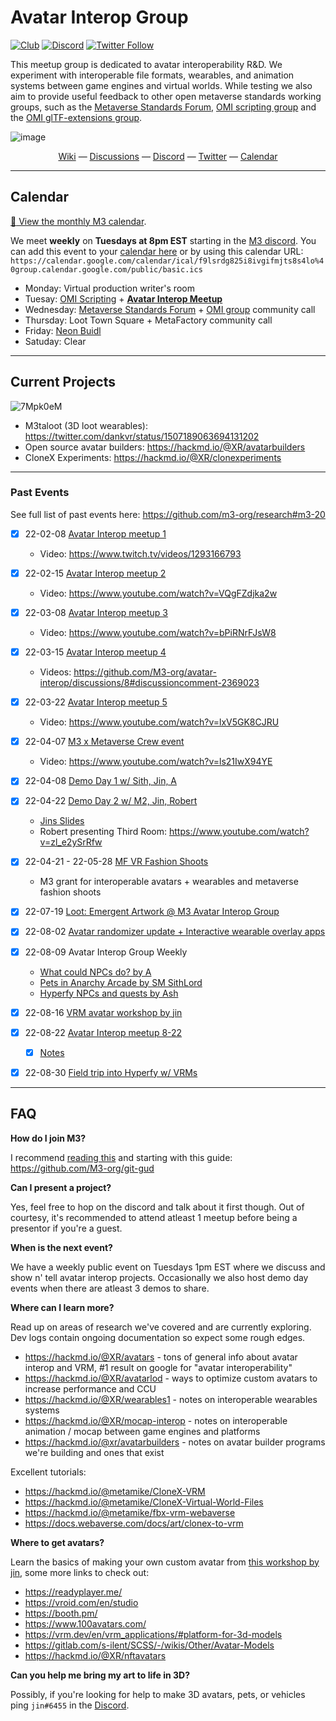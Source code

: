# Avatar Interop Group

[![Club](https://img.shields.io/badge/project%20type-club-ff69b4)](https://project-types.github.io/#club)
[![Discord](https://img.shields.io/discord/770382203782692945?label=Discord&logo=Discord)](https://discord.gg/m3org)
[![Twitter Follow](https://img.shields.io/twitter/follow/m3org)](https://twitter.com/m3org)

This meetup group is dedicated to avatar interoperability R&D. We experiment with interoperable file formats, wearables, and animation systems between game engines and virtual worlds. While testing we also aim to provide useful feedback to other open metaverse standards working groups, such as the [Metaverse Standards Forum](https://metaverse-standards.org/), [OMI scripting group](https://github.com/omigroup/omi-scripting-group) and the [OMI glTF-extensions group](https://github.com/omigroup/gltf-extensions).

![image](https://user-images.githubusercontent.com/32600939/159146306-6462156f-a9f1-4baf-a338-2f3feb2328ca.png)

<div align="center">
  <a href="https://github.com/M3-org/avatar-interop/wiki">Wiki</a>
  &mdash;
  <a href="https://github.com/M3-org/avatar-interop/discussions">Discussions</a>
  &mdash;
  <a href="https://discord.gg/m3org">Discord</a>
  &mdash;
  <a href="https://twitter.com/m3org">Twitter</a>
  &mdash;
  <a href="https://calendar.google.com/calendar/u/0?cid=Zjlsc3JkZzgyNWk4aXZnaWZtanRzOHM0bG9AZ3JvdXAuY2FsZW5kYXIuZ29vZ2xlLmNvbQ">Calendar</a>
</div>

---

## Calendar

[:calendar: View the monthly M3 calendar](https://calendar.google.com/calendar/u/0?cid=Zjlsc3JkZzgyNWk4aXZnaWZtanRzOHM0bG9AZ3JvdXAuY2FsZW5kYXIuZ29vZ2xlLmNvbQ).

We meet **weekly** on **Tuesdays at 8pm EST** starting in the [M3 discord](https://discord.gg/m3org). You can add this event to your [calendar here](https://calendar.google.com/event?action=TEMPLATE&tmeid=MXI0djMydnBqMmIzMG9xY3JjN2U3cDBldGFfMjAyMjAzMTVUMTcwMDAwWiBmOWxzcmRnODI1aThpdmdpZm1qdHM4czRsb0Bn&tmsrc=f9lsrdg825i8ivgifmjts8s4lo%40group.calendar.google.com&scp=ALL) or by using this calendar URL: 
`https://calendar.google.com/calendar/ical/f9lsrdg825i8ivgifmjts8s4lo%40group.calendar.google.com/public/basic.ics`


- Monday: Virtual production writer's room
- Tuesay: [OMI Scripting](https://github.com/omigroup/omi-scripting-group) + [**Avatar Interop Meetup**](https://calendar.google.com/event?action=TEMPLATE&tmeid=MXI0djMydnBqMmIzMG9xY3JjN2U3cDBldGFfMjAyMjAzMTVUMTcwMDAwWiBmOWxzcmRnODI1aThpdmdpZm1qdHM4czRsb0Bn&tmsrc=f9lsrdg825i8ivgifmjts8s4lo%40group.calendar.google.com&scp=ALL)
- Wednesday: [Metaverse Standards Forum](https://metaverse-standards.org/) + [OMI group](https://omigroup.org/) community call
- Thursday: Loot Town Square + MetaFactory community call
- Friday: [Neon Buidl](https://twitter.com/neon_buidl)
- Satuday: Clear

---

## Current Projects

![7Mpk0eM](https://user-images.githubusercontent.com/32600939/177205057-7012af25-c944-4c76-8b17-fc7327135310.png)

- M3taloot (3D loot wearables): https://twitter.com/dankvr/status/1507189063694131202
- Open source avatar builders: https://hackmd.io/@XR/avatarbuilders
- CloneX Experiments: https://hackmd.io/@XR/clonexperiments

---

### Past Events

See full list of past events here: https://github.com/m3-org/research#m3-20

- [x] 22-02-08 [Avatar Interop meetup 1](https://docs.google.com/presentation/d/1WawoWJRM94f7PeRh4LiMhfzTVOGacYoX02N7fFcIkII/edit?usp=sharing)
  - Video: https://www.twitch.tv/videos/1293166793
- [x] 22-02-15 [Avatar Interop meetup 2](https://docs.google.com/presentation/d/1ZMgBnXpI2x-cD8fbxlMn3Q2SxC-egm-BG_gDk6OP9jQ/edit?usp=sharing)
  - Video: https://www.youtube.com/watch?v=VQgFZdjka2w
- [x] 22-03-08 [Avatar Interop meetup 3](https://docs.google.com/presentation/d/1fGxEd7RqWuGqPozXrwBXllb5aiYWaq5UZVCAjMRRS90/edit?usp=sharing)
  - Video: https://www.youtube.com/watch?v=bPiRNrFJsW8
- [x] 22-03-15 [Avatar Interop meetup 4](https://docs.google.com/presentation/d/1zjMXQwqrnVT14WyiM7mCeHEHPkIX92DDCkJpBOcC_cU/edit?usp=sharing)
  - Videos: https://github.com/M3-org/avatar-interop/discussions/8#discussioncomment-2369023
- [x] 22-03-22 [Avatar Interop meetup 5](https://docs.google.com/presentation/d/1NQcC4iWrXbUiCyvVtKwYZzpk3IET68hzFJcO0u6T50I/edit?usp=sharing)
  - Video: https://www.youtube.com/watch?v=lxV5GK8CJRU
- [x] 22-04-07 [M3 x Metaverse Crew event](https://docs.google.com/presentation/d/1j49zARAAECCSF4EoyyN_VkRkzCqFnQUvVx0NTq8GH7Y/edit?usp=sharing)
  - Video: https://www.youtube.com/watch?v=ls21IwX94YE
- [x] 22-04-08 [Demo Day 1 w/ Sith, Jin, A](https://twitter.com/dankvr/status/1512521045579902976)
- [x] 22-04-22 [Demo Day 2 w/ M2, Jin, Robert](https://twitter.com/dankvr/status/1517530340553801734)
  - [Jins Slides](https://docs.google.com/presentation/d/1MmqoCUGvjrlzilt3foV6g4UWjasUowiV07oobzGogbQ/edit?usp=sharing)
  - Robert presenting Third Room: https://www.youtube.com/watch?v=zl_e2ySrRfw
- [x] 22-04-21 - 22-05-28 [MF VR Fashion Shoots](https://gov.metafactory.ai/t/proposal-vr-fashion-shoots/362)
  - M3 grant for interoperable avatars + wearables and metaverse fashion shoots
- [x] 22-07-19 [Loot: Emergent Artwork @ M3 Avatar Interop Group](https://www.youtube.com/watch?v=d6VZxNFF4DA)
- [x] 22-08-02 [Avatar randomizer update + Interactive wearable overlay apps](https://www.youtube.com/watch?v=ViIMCvgmOUM)
- [x] 22-08-09 Avatar Interop Group Weekly
  - [What could NPCs do? by A](https://www.youtube.com/watch?v=jLzRKxZkdyw)
  - [Pets in Anarchy Arcade by SM SithLord](https://www.youtube.com/watch?v=STQRpylK8kI)
  - [Hyperfy NPCs and quests by Ash](https://www.youtube.com/watch?v=Ci1oB-LoMfc)
- [x] 22-08-16 [VRM avatar workshop by jin](https://hackmd.io/@XR/aig-vrm-workshop)
- [x] 22-08-22 [Avatar Interop meetup 8-22](https://www.youtube.com/watch?v=H2_UeJx4GOE)
  - [x] [Notes](https://hackmd.io/@XR/mf_notes/https%3A%2F%2Fhackmd.io%2F%40arashichan%2FSJRiFem1s) 
- [x] 22-08-30 [Field trip into Hyperfy w/ VRMs](https://www.youtube.com/watch?v=yVNr6q8lpj0)


---

## FAQ

**How do I join M3?**

I recommend [reading this](https://hackmd.io/@XR/motivation) and starting with this guide: https://github.com/M3-org/git-gud

**Can I present a project?**

Yes, feel free to hop on the discord and talk about it first though. Out of courtesy, it's recommended to attend atleast 1 meetup before being a presentor if you're a guest.

**When is the next event?**

We have a weekly public event on Tuesdays 1pm EST where we discuss and show n' tell avatar interop projects. Occasionally we also host demo day events when there are atleast 3 demos to share.

**Where can I learn more?**

Read up on areas of research we've covered and are currently exploring. Dev logs contain ongoing documentation so expect some rough edges.

- https://hackmd.io/@XR/avatars - tons of general info about avatar interop and VRM, #1 result on google for "avatar interoperability"
- https://hackmd.io/@XR/avatarlod - ways to optimize custom avatars to increase performance and CCU
- https://hackmd.io/@XR/wearables1 - notes on interoperable wearables systems
- https://hackmd.io/@XR/mocap-interop - notes on interoperable animation / mocap between game engines and platforms
- https://hackmd.io/@xr/avatarbuilders - notes on avatar builder programs we're building and ones that exist

Excellent tutorials: 

- https://hackmd.io/@metamike/CloneX-VRM
- https://hackmd.io/@metamike/CloneX-Virtual-World-Files
- https://hackmd.io/@metamike/fbx-vrm-webaverse
- https://docs.webaverse.com/docs/art/clonex-to-vrm

**Where to get avatars?**

Learn the basics of making your own custom avatar from [this workshop by jin](https://hackmd.io/@XR/aig-vrm-workshop), some more links to check out:

- https://readyplayer.me/
- https://vroid.com/en/studio
- https://booth.pm/
- https://www.100avatars.com/
- https://vrm.dev/en/vrm_applications/#platform-for-3d-models
- https://gitlab.com/s-ilent/SCSS/-/wikis/Other/Avatar-Models
- https://hackmd.io/@XR/nftavatars

**Can you help me bring my art to life in 3D?**

Possibly, if you're looking for help to make 3D avatars, pets, or vehicles ping `jin#6455` in the [Discord](https://discord.gg/m3org).
